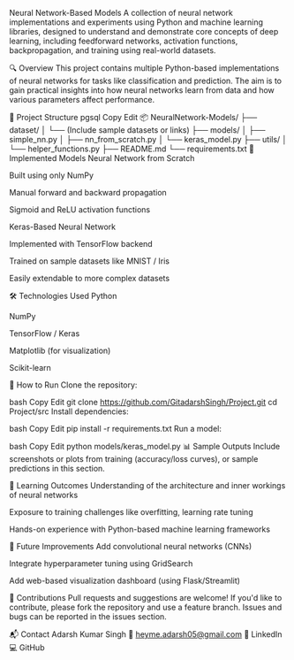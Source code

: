 Neural Network-Based Models
A collection of neural network implementations and experiments using Python and machine learning libraries, designed to understand and demonstrate core concepts of deep learning, including feedforward networks, activation functions, backpropagation, and training using real-world datasets.

🔍 Overview
This project contains multiple Python-based implementations of neural networks for tasks like classification and prediction. The aim is to gain practical insights into how neural networks learn from data and how various parameters affect performance.

📁 Project Structure
pgsql
Copy
Edit
📦 NeuralNetwork-Models/
├── dataset/
│   └── (Include sample datasets or links)
├── models/
│   ├── simple_nn.py
│   ├── nn_from_scratch.py
│   └── keras_model.py
├── utils/
│   └── helper_functions.py
├── README.md
└── requirements.txt
🧠 Implemented Models
Neural Network from Scratch

Built using only NumPy

Manual forward and backward propagation

Sigmoid and ReLU activation functions

Keras-Based Neural Network

Implemented with TensorFlow backend

Trained on sample datasets like MNIST / Iris

Easily extendable to more complex datasets

🛠 Technologies Used
Python

NumPy

TensorFlow / Keras

Matplotlib (for visualization)

Scikit-learn

🚀 How to Run
Clone the repository:

bash
Copy
Edit
git clone https://github.com/GitadarshSingh/Project.git
cd Project/src
Install dependencies:

bash
Copy
Edit
pip install -r requirements.txt
Run a model:

bash
Copy
Edit
python models/keras_model.py
📊 Sample Outputs
Include screenshots or plots from training (accuracy/loss curves), or sample predictions in this section.

🎯 Learning Outcomes
Understanding of the architecture and inner workings of neural networks

Exposure to training challenges like overfitting, learning rate tuning

Hands-on experience with Python-based machine learning frameworks

📌 Future Improvements
Add convolutional neural networks (CNNs)

Integrate hyperparameter tuning using GridSearch

Add web-based visualization dashboard (using Flask/Streamlit)

🤝 Contributions
Pull requests and suggestions are welcome! If you'd like to contribute, please fork the repository and use a feature branch. Issues and bugs can be reported in the issues section.

📬 Contact
Adarsh Kumar Singh
📧 heyme.adarsh05@gmail.com
🔗 LinkedIn
💻 GitHub

